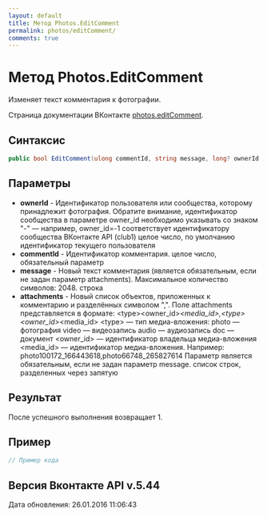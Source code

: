 ```yaml
---
layout: default
title: Метод Photos.EditComment
permalink: photos/editComment/
comments: true
---
```

# Метод Photos.EditComment
Изменяет текст комментария к фотографии.

Страница документации ВКонтакте [photos.editComment](https://vk.com/dev/photos.editComment).
## Синтаксис
``` csharp
public bool EditComment(ulong commentId, string message, long? ownerId = null, IEnumerable<MediaAttachment> attachments = null)
```

## Параметры
+ **ownerId** - Идентификатор пользователя или сообщества, которому принадлежит фотография. Обратите внимание, идентификатор сообщества в параметре owner_id необходимо указывать со знаком "-" — например, owner_id=-1 соответствует идентификатору сообщества ВКонтакте API (club1)  целое число, по умолчанию идентификатор текущего пользователя
+ **commentId** - Идентификатор комментария. целое число, обязательный параметр
+ **message** - Новый текст комментария (является обязательным, если не задан параметр attachments).  Максимальное количество символов: 2048. строка
+ **attachments** - Новый список объектов, приложенных к комментарию и разделённых символом ",". Поле attachments представляется в формате: &lt;type&gt;&lt;owner_id&gt;_&lt;media_id&gt;,&lt;type&gt;&lt;owner_id&gt;_&lt;media_id&gt; &lt;type&gt; — тип медиа-вложения: photo — фотография  video — видеозапись  audio — аудиозапись  doc — документ &lt;owner_id&gt; — идентификатор владельца медиа-вложения  &lt;media_id&gt; — идентификатор медиа-вложения.   Например: photo100172_166443618,photo66748_265827614 Параметр является обязательным, если не задан параметр message. список строк, разделенных через запятую

## Результат
После успешного выполнения возвращает 1.

## Пример
``` csharp
// Пример кода
```

## Версия Вконтакте API v.5.44
Дата обновления: 26.01.2016 11:06:43
